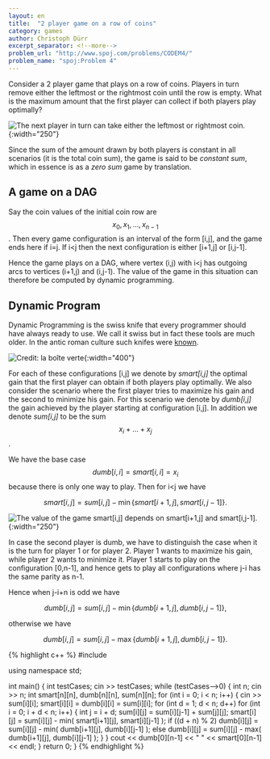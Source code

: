 ```yaml
---
layout: en
title:  "2 player game on a row of coins"
category: games
author: Christoph Dürr
excerpt_separator: <!--more-->
problem_url: "http://www.spoj.com/problems/CODEM4/"
problem_name: "spoj:Problem 4"
---
```


Consider a 2 player game that plays on a row of coins.  Players in turn remove either the leftmost or the rightmost coin until the row is empty. What is the maximum amount that the first player can collect if both players play optimally?

![]({{site.images}}row-game.svg "The next player in turn can take either the leftmost or rightmost coin." ){:width="250"}


<!--more-->

Since the sum of the amount drawn by both players is constant in all scenarios (it is the total coin sum), the game is said to be *constant sum*, which in essence is as a *zero sum* game by translation.

## A game on a DAG

Say the coin values of the initial coin row are $$x_0,x_1,\ldots,x_{n-1}$$.  Then every game configuration is an interval of the form [i,j], and the game ends here if i=j. If i<j then the next configuration is either [i+1,j] or [i,j-1].

Hence the game plays on a DAG, where vertex (i,j) with i<j has outgoing arcs to vertices (i+1,j) and (i,j-1).  The value of the game in this situation can therefore be computed by dynamic programming.

## Dynamic Program

Dynamic Programming is the swiss knife that every programmer should have always ready to use.
We call it swiss but in fact these tools are much older.  In the antic roman culture such knifes were [known](http://www.laboiteverte.fr/un-outil-multifonction-de-la-rome-antique/).


![](http://www.laboiteverte.fr/wp-content/uploads/2015/11/rome-antique-outil-multifonction-01.jpg "Credit: la boîte verte" ){:width="400"}


For each of these configurations [i,j] we denote by *smart[i,j]* the optimal gain that the first player can obtain if both players play optimally.  We also consider the scenario where the first player tries to maximize his gain and the second to minimize his gain.  For this scenario we denote by *dumb[i,j]*  the gain achieved by the player starting at configuration [i,j].  In addition we denote *sum[i,j]* to be the sum $$x_i+\ldots+x_j$$.

We have the base case $$dumb[i,i]=smart[i,i]=x_i$$ because there is only one way to play. Then for i<j we have

$$ smart[i,j] = sum[i,j] - \min\{ smart[i+1,j], smart[i,j-1]\}.$$


![]({{site.images}}row-game-dag.svg "The value of the game smart[i,j] depends on smart[i+1,j] and smart[i,j-1]." ){:width="250"}

In case the second player is dumb, we have to distinguish the case when it is the turn for player 1 or for player 2.
Player 1 wants to maximize his gain, while player 2 wants to minimize it.  Player 1 starts to play on the configuration [0,n-1], and hence gets to play all configurations where j-i has the same parity as n-1.

Hence when j-i+n is odd we have

$$ dumb[i,j] = sum[i,j] - \min\{ dumb[i+1,j], dumb[i,j-1]\},$$

otherwise we have

$$ dumb[i,j] = sum[i,j] - \max\{ dumb[i+1,j], dumb[i,j-1]\}.$$


{% highlight c++ %}
#include <iostream>

using namespace std;

int main() {
  int testCases;
  cin >> testCases;
  while (testCases-->0) {
    int n;
    cin >> n;
    int smart[n][n], dumb[n][n], sum[n][n];
    for (int i = 0; i < n; i++) {
        cin >> sum[i][i];
        smart[i][i] = dumb[i][i] = sum[i][i];
    for (int d = 1; d < n; d++)
      for (int i = 0; i + d < n; i++) {
        int j = i + d;
        sum[i][j] = sum[i][j-1] + sum[j][j];
        smart[i][j] = sum[i][j] - min( smart[i+1][j], smart[i][j-1] );
        if ((d + n) % 2)
          dumb[i][j] = sum[i][j] - min( dumb[i+1][j], dumb[i][j-1] );
        else
          dumb[i][j] = sum[i][j] - max( dumb[i+1][j], dumb[i][j-1] );
      }
    }
    cout << dumb[0][n-1] << " " << smart[0][n-1] << endl;
  }
  return 0;
}
{% endhighlight %}



